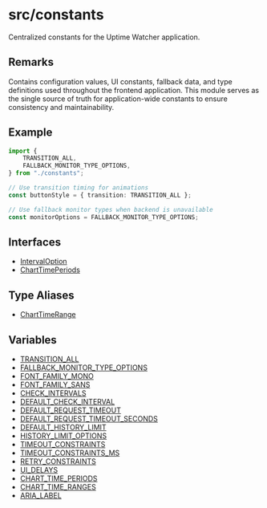 # src/constants

Centralized constants for the Uptime Watcher application.

## Remarks

Contains configuration values, UI constants, fallback data, and type
definitions used throughout the frontend application. This module serves as
the single source of truth for application-wide constants to ensure
consistency and maintainability.

## Example

```typescript
import {
    TRANSITION_ALL,
    FALLBACK_MONITOR_TYPE_OPTIONS,
} from "./constants";

// Use transition timing for animations
const buttonStyle = { transition: TRANSITION_ALL };

// Use fallback monitor types when backend is unavailable
const monitorOptions = FALLBACK_MONITOR_TYPE_OPTIONS;
```

## Interfaces

- [IntervalOption](interfaces/IntervalOption.md)
- [ChartTimePeriods](interfaces/ChartTimePeriods.md)

## Type Aliases

- [ChartTimeRange](type-aliases/ChartTimeRange.md)

## Variables

- [TRANSITION\_ALL](variables/TRANSITION_ALL.md)
- [FALLBACK\_MONITOR\_TYPE\_OPTIONS](variables/FALLBACK_MONITOR_TYPE_OPTIONS.md)
- [FONT\_FAMILY\_MONO](variables/FONT_FAMILY_MONO.md)
- [FONT\_FAMILY\_SANS](variables/FONT_FAMILY_SANS.md)
- [CHECK\_INTERVALS](variables/CHECK_INTERVALS.md)
- [DEFAULT\_CHECK\_INTERVAL](variables/DEFAULT_CHECK_INTERVAL.md)
- [DEFAULT\_REQUEST\_TIMEOUT](variables/DEFAULT_REQUEST_TIMEOUT.md)
- [DEFAULT\_REQUEST\_TIMEOUT\_SECONDS](variables/DEFAULT_REQUEST_TIMEOUT_SECONDS.md)
- [DEFAULT\_HISTORY\_LIMIT](variables/DEFAULT_HISTORY_LIMIT.md)
- [HISTORY\_LIMIT\_OPTIONS](variables/HISTORY_LIMIT_OPTIONS.md)
- [TIMEOUT\_CONSTRAINTS](variables/TIMEOUT_CONSTRAINTS.md)
- [TIMEOUT\_CONSTRAINTS\_MS](variables/TIMEOUT_CONSTRAINTS_MS.md)
- [RETRY\_CONSTRAINTS](variables/RETRY_CONSTRAINTS.md)
- [UI\_DELAYS](variables/UI_DELAYS.md)
- [CHART\_TIME\_PERIODS](variables/CHART_TIME_PERIODS.md)
- [CHART\_TIME\_RANGES](variables/CHART_TIME_RANGES.md)
- [ARIA\_LABEL](variables/ARIA_LABEL.md)
